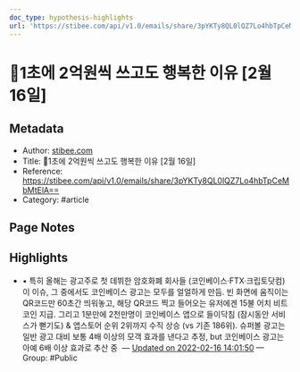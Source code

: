```yaml
---
doc_type: hypothesis-highlights
url: 'https://stibee.com/api/v1.0/emails/share/3pYKTy8QL0lQZ7Lo4hbTpCeMbMtElA=='
---
```


# 🏈1초에 2억원씩 쓰고도 행복한 이유 [2월 16일]

## Metadata
- Author: [stibee.com]()
- Title: 🏈1초에 2억원씩 쓰고도 행복한 이유 [2월 16일]
- Reference: https://stibee.com/api/v1.0/emails/share/3pYKTy8QL0lQZ7Lo4hbTpCeMbMtElA==
- Category: #article

## Page Notes
## Highlights
- ▪ 특히 올해는 광고주로 첫 데뷔한 암호화폐 회사들 (코인베이스·FTX·크립토닷컴)이 이슈, 그 중에서도 코인베이스 광고는 모두를 얼얼하게 만듬. 빈 화면에 움직이는 QR코드만 60초간 띄워놓고, 해당 QR코드 찍고 들어오는 유저에겐 15불 어치 비트코인 지급. 그리고 1분만에 2천만명이 코인베이스 앱으로 들이닥침 (잠시동안 서비스가 뻗기도) & 앱스토어 순위 2위까지 수직 상승 (vs 기존 186위). 슈퍼볼 광고는 일반 광고 대비 보통 4배 이상의 모객 효과를 낸다고 추정, but 코인베이스 광고는 아예 6배 이상 효과로 추산 중  — [Updated on 2022-02-16 14:01:50](https://hyp.is/jP3WUI7lEey2a3ee_2hoDA/stibee.com/api/v1.0/emails/share/3pYKTy8QL0lQZ7Lo4hbTpCeMbMtElA==) — Group: #Public



